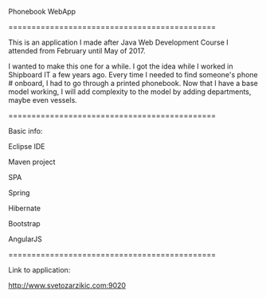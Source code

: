 Phonebook WebApp

=============================================

This is an application I made after Java Web Development Course I attended from February until May of 2017.

I wanted to make this one for a while. I got the idea while I worked in Shipboard IT a few years ago. Every time I needed to find someone's
phone # onboard, I had to go through a printed phonebook. Now that I have a base model working, I will add complexity to the model by adding
departments, maybe even vessels.

=============================================

Basic info:

Eclipse IDE

Maven project

SPA

Spring

Hibernate

Bootstrap

AngularJS

=============================================

Link to application:

http://www.svetozarzikic.com:9020